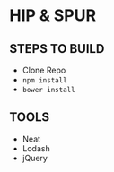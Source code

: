 # HIP & SPUR


## STEPS TO BUILD
- Clone Repo
- `npm install`
- `bower install`



## TOOLS
- Neat
- Lodash
- jQuery


